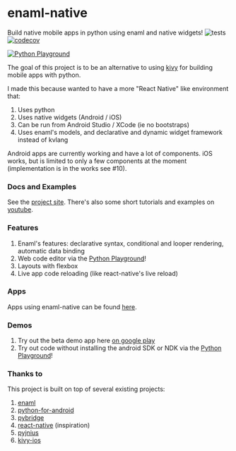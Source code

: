 # enaml-native
Build native mobile apps in python using enaml and native widgets! ![tests](https://travis-ci.org/codelv/enaml-native.svg?branch=master) [![codecov](https://codecov.io/gh/codelv/enaml-native/branch/master/graph/badge.svg)](https://codecov.io/gh/codelv/enaml-native)


[![Python Playground](https://img.youtube.com/vi/2IfRrqOWGPA/0.jpg)](https://youtu.be/2IfRrqOWGPA)

The goal of this project is to be an alternative to using [kivy](https://kivy.org/) for building mobile apps with python. 

I made this because wanted to have a more "React Native" like environment that: 
1. Uses python 
2. Uses native widgets (Android / iOS)
3. Can be run from Android Studio / XCode (ie no bootstraps)
4. Uses enaml's models, and declarative and dynamic widget framework instead of kvlang

Android apps are currently working and have a lot of components. iOS works, but is limited to only a few components at the moment (implementation is in the works see #10).

### Docs and Examples ###

See the [project site](https://www.codelv.com/projects/enaml-native/). There's also some short tutorials and examples on [youtube](https://www.youtube.com/playlist?list=PLXUaMWWFaOjT2WdIrJdTYjEMJmrjuvVz0).

### Features ###
1. Enaml's features: declarative syntax, conditional and looper rendering, automatic data binding
2. Web code editor via the [Python Playground](https://play.google.com/store/apps/details?id=com.frmdstryr.pythonplayground)!
3. Layouts with flexbox
4. Live app code reloading (like react-native's live reload)

### Apps ###

Apps using enaml-native can be found [here](https://www.codelv.com/projects/enaml-native/apps/).

### Demos ###
1. Try out the beta demo app here [on google play](https://play.google.com/store/apps/details?id=com.frmdstryr.enamlnative.demo)
2. Try out code without installing the android SDK or NDK via the [Python Playground](https://play.google.com/store/apps/details?id=com.frmdstryr.pythonplayground)!


### Thanks to ###
 
This project is built on top of several existing projects:

1. [enaml](https://github.com/nucleic/enaml)
2. [python-for-android](https://github.com/kivy/python-for-android/)
3. [pybridge](https://github.com/joaoventura/pybridge)
4. [react-native](https://github.com/facebook/react-native) (inspiration)
5. [pyjnius](https://github.com/kivy/pyjnius/)
6. [kivy-ios](https://github.com/kivy/kivy-ios/)

